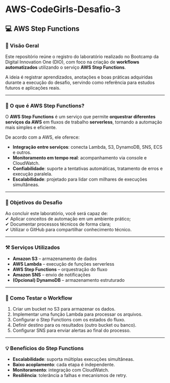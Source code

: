 # AWS-CodeGirls-Desafio-3 


## 💻 AWS Step Functions 





### 📌 Visão Geral  
Este repositório reúne o registro do laboratório realizado no Bootcamp da Digital Innovation One (DIO), com foco na criação de **workflows automatizados** utilizando o serviço **AWS Step Functions**.

A ideia é registrar aprendizados, anotações e boas práticas adquiridas durante a execução do desafio, servindo como referência para estudos futuros e aplicações reais.

 
---

### 🧠 O que é AWS Step Functions?  
O **AWS Step Functions** é um serviço que permite **orquestrar diferentes serviços da AWS** em fluxos de trabalho **serverless**, tornando a automação mais simples e eficiente.

De acordo com a AWS, ele oferece:  
- **Integração entre serviços**: conecta Lambda, S3, DynamoDB, SNS, ECS e outros.  
- **Monitoramento em tempo real**: acompanhamento via console e CloudWatch.  
- **Confiabilidade**: suporte a tentativas automáticas, tratamento de erros e execução paralela.  
- **Escalabilidade**: projetado para lidar com milhares de execuções simultâneas.  

---

### 🚀 Objetivos do Desafio  
Ao concluir este laboratório, você será capaz de:  
✔ Aplicar conceitos de automação em um ambiente prático;  
✔ Documentar processos técnicos de forma clara;  
✔ Utilizar o GitHub para compartilhar conhecimento técnico.  

---

### ⚒️ Serviços Utilizados  
- **Amazon S3** – armazenamento de dados  
- **AWS Lambda** – execução de funções serverless  
- **AWS Step Functions** – orquestração do fluxo  
- **Amazon SNS** – envio de notificações  
- **(Opcional) DynamoDB** – armazenamento estruturado  

---

### 📡 Como Testar o Workflow  
1. Criar um bucket no S3 para armazenar os dados.  
2. Implementar uma função Lambda para processar os arquivos.  
3. Configurar o Step Functions com os estados do fluxo.  
4. Definir destino para os resultados (outro bucket ou banco).  
5. Configurar SNS para enviar alertas ao final do processo.  

---

### 💡 Benefícios do Step Functions  
- **Escalabilidade**: suporta múltiplas execuções simultâneas.  
- **Baixo acoplamento**: cada etapa é independente.  
- **Monitoramento**: integração com CloudWatch.  
- **Resiliência**: tolerância a falhas e mecanismos de retry.




